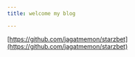 ```yaml
---
title: welcome my blog

---
```

[https://github.com/jagatmemon/starzbet](https://github.com/jagatmemon/starzbet)
